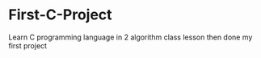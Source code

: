 # First-C-Project
Learn C programming language in 2 algorithm class lesson then done my first project 
